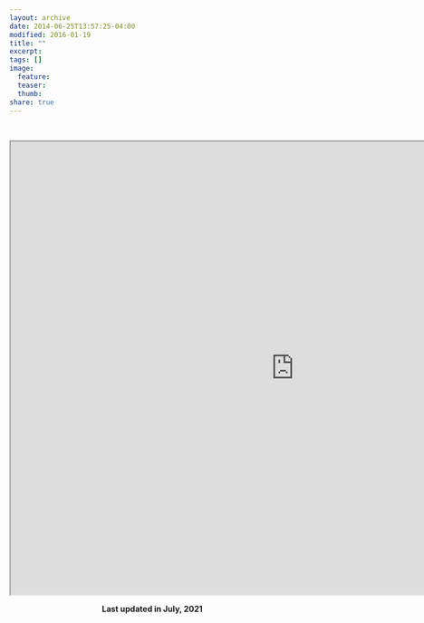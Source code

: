 ```yaml
---
layout: archive
date: 2014-06-25T13:57:25-04:00
modified: 2016-01-19
title: ""
excerpt:
tags: []
image:
  feature:
  teaser:
  thumb:
share: true
---
```


&nbsp;&nbsp;&nbsp;&nbsp;&nbsp;&nbsp;
<iframe src="https://drive.google.com/file/d/1q0PmL4J_2-eccfQqdSYXHNyCnnKASSrC/preview" width="1000" height="800"></iframe>


<p align="center">
  <b>Last updated in July, 2021</b><br>
</p>
